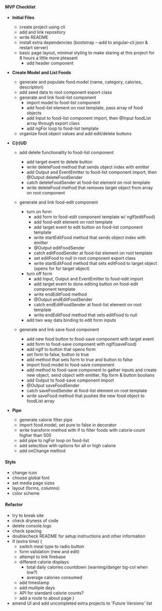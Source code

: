 <!-- Tyler, I left these full-build instructions in so future me has a more detailed list of the steps it took to build this site. I know it's not what you were looking for with the Planning section of the README because I wrote it as I went, not beforehand. What I left in the README is pretty much what was written at the outset of the project. -->

#### MVP Checklist
  * **Initial Files**
    * create project using cli
    * add and link repository
    * write README
    * install extra dependencies  (bootstrap --add to angular-cli.json & restart server)
    * basic page layout, minimal styling to make staring at this project for 8 hours a little more pleasant
      * add header component

  * **Create Model and List Foods**
    * generate and populate food.model (name, category, calories, description)
    * add seed data to root component export class
    * generate and link food-list component
      * import model to food-list component
      * add food-list element on root template, pass array of food objects
      * add Input to food-list component import, then @Input foodList array through export class
      * add ngFor loop to food-list template
    * organize food object values and add edit/delete buttons

  * **C(r)UD**
    * add delete functionality to food-list component
      * add target event to delete button
      * write deleteFood method that sends object index with emitter
      * add Output and EventEmitter to food-list component import, then @Output deleteFoodSender
      * catch deleteFoodSender at food-list element on root template
      * write deleteFood method that removes target object from array on root component

    * generate and link food-edit component
      * turn on form
        * add form to food-edit component template w/ ngIf(editFood)
        * add food-edit element on root template
        * add target event to edit button on food-list component template
        * write startEditFood method that sends object index with emitter
        * @Output editFoodSender
        * catch editFoodSender at food-list element on root template
        * set editFood to null in root component export class
        * write startEditFood method that sets editFood to target object (opens for for target object)
      * turn off form
        * add Input, Output and EventEmitter to food-edit import
        * add target event to done editing button on food-edit component template
        * write endEditFood method
        * @Output endEditFoodSender
        * catch endEditFoodSender at food-list element on root template
        * write endEditFood method that sets editFood to null
      * add two way data binding to edit form inputs

    * generate and link save food component
      * add new food button to food-save component with target event
      * add form to food-save component with ngIf(saveFood)
      * add ngIf to button that opens form
      * set form to false, button to true
      * add method that sets form to true and button to false
      * import food.model to food-save component
      * add method to food-save component to gather inputs and create new object, send object with emitter, flip form & button boolians
      * add Output to food-save component import
      * @Output saveFoodSender
      * catch saveFoodSender at food-list element on root template
      * write saveFood method that pushes the new food object to foodList array

  * **Pipe**
    * generate calorie filter pipe
    * import food.model, set pure to false in decorator
    * write transform method with if to filter foods with calorie count higher than 500
    * add pipe to ngFor loop on food-list
    * add selectbox with options for all or high calorie
    * add onChange method

#### Style
  * change icon
  * choose global font
  * set media page sizes
  * layout (forms, columns)
  * color scheme

#### Refactor
  * try to break site
  * check dryness of code
  * delete console.logs
  * check spacing
  * doublecheck README for setup instructions and other information
  * if (extra time) {
    * switch meal type to radio button
    * form validation (new and edit)
    * attempt to link firebase
    * different calorie displays
      * total daily calories countdown (warning/danger bg-col when low?)
      * average calories consumed
    * add timestamp
    * add multiple days
    * API for standard calorie counts?
    * add a route to about page
  }
  * amend UI and add uncompleted extra projects to 'Future Versions' list
